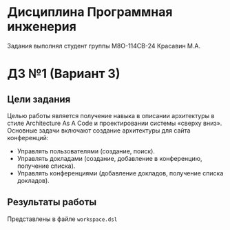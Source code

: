 # Дисциплина Программная инженерия
Задания выполнял студент группы М8О-114СВ-24 Красавин М.А.
# ДЗ №1 (Вариант 3)
## Цели задания
Целью работы является получение навыка в описании архитектуры в стиле Architecture As A Code и проектировании системы «сверху вниз». Оcновные задачи включают создание архитектуры для сайта конференций:
* Управлять пользователями (создание, поиск).
* Управлять докладами (создание, добавление в конференцию, получение списка).
* Управлять конференциями (добавление докладов, получение списка докладов).
## Результаты работы
Представлены в файле `workspace.dsl`
